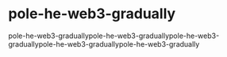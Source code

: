 # pole-he-web3-gradually
pole-he-web3-graduallypole-he-web3-graduallypole-he-web3-graduallypole-he-web3-graduallypole-he-web3-gradually

